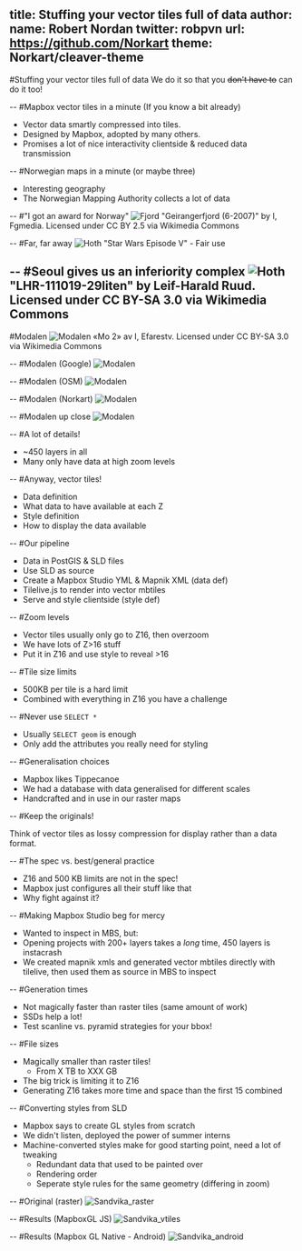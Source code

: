 title: Stuffing your vector tiles full of data
author:
  name: Robert Nordan
  twitter: robpvn
  url: https://github.com/Norkart
theme: Norkart/cleaver-theme
--
#Stuffing your vector tiles full of data
We do it so that you <s>don't have to</s> can do it too!

--
#Mapbox vector tiles in a minute (If you know a bit already)
 - Vector data smartly compressed into tiles.
 - Designed by Mapbox, adopted by many others.
 - Promises a lot of nice interactivity clientside & reduced data transmission

-- 
#Norwegian maps in a minute (or maybe three)
 - Interesting geography
 - The Norwegian Mapping Authority collects a lot of data
  
--
#"I got an award for Norway"
![Fjord](Geirangerfjord.jpg)
"Geirangerfjord (6-2007)" by I, Fgmedia. Licensed under CC BY 2.5 via Wikimedia Commons

--
#Far, far away
![Hoth](hoth_luke.jpeg)
"Star Wars Episode V" - Fair use

--
#Seoul gives us an inferiority complex
![Hoth](oslo_skyline.jpg)
"LHR-111019-29liten" by Leif-Harald Ruud. Licensed under CC BY-SA 3.0 via Wikimedia Commons
--
#Modalen
![Modalen](Modalen_live.jpg)
«Mo 2» av I, Efarestv. Licensed under CC BY-SA 3.0 via Wikimedia Commons

--
#Modalen (Google)
![Modalen](Modalen_Google.PNG)

--
#Modalen (OSM)
![Modalen](Modalen_OSM.PNG)

--
#Modalen (Norkart)
![Modalen](Modalen_WEBATLAS.PNG)

--
#Modalen up close
![Modalen](Modalen_centre.PNG)

--
#A lot of details!

 - ~450 layers in all
 - Many only have data at high zoom levels

--
#Anyway, vector tiles!

 - Data definition 
  - What data to have available at each Z 
 - Style definition
  - How to display the data available

--
#Our pipeline

 - Data in PostGIS & SLD files
 - Use SLD as source
 - Create a Mapbox Studio YML & Mapnik XML (data def)
 - Tilelive.js to render into vector mbtiles
 - Serve and style clientside (style def)
 
--
#Zoom levels

 - Vector tiles usually only go to Z16, then overzoom
 - We have lots of Z>16 stuff
 - Put it in Z16 and use style to reveal >16
 
--
#Tile size limits

 - 500KB per tile is a hard limit
 - Combined with everything in Z16 you have a challenge

--
#Never use `SELECT *`

 - Usually `SELECT geom` is enough
 - Only add the attributes you really need for styling

--
#Generalisation choices

 - Mapbox likes Tippecanoe
 - We had a database with data generalised for different scales
  - Handcrafted and in use in our raster maps

--
#Keep the originals!

Think of vector tiles as lossy compression for display rather than a data format.

--
#The spec vs. best/general practice

 - Z16 and 500 KB limits are not in the spec!
 - Mapbox just configures all their stuff like that
 - Why fight against it?

--
#Making Mapbox Studio beg for mercy

 - Wanted to inspect in MBS, but:
 - Opening projects with 200+ layers takes a _long_ time, 450 layers is instacrash
 - We created mapnik xmls and generated vector mbtiles directly with tilelive, then used them as source in MBS to inspect

--
#Generation times

 - Not magically faster than raster tiles (same amount of work)
 - SSDs help a lot!
 - Test scanline vs. pyramid strategies for your bbox!

--
#File sizes
 - Magically smaller than raster tiles!
   - From X TB to XXX GB
 - The big trick is limiting it to Z16
  - Generating Z16 takes more time and space than the first 15 combined

--
#Converting styles from SLD
 - Mapbox says to create GL styles from scratch
 - We didn't listen, deployed the power of summer interns
 - Machine-converted styles make for good starting point, need a lot of tweaking
   - Redundant data that used to be painted over
   - Rendering order
   - Seperate style rules for the same geometry (differing in zoom)

--
#Original (raster)
 ![Sandvika_raster](sandvika_raster.PNG)

--
#Results (MapboxGL JS)
 ![Sandvika_vtiles](sandvika_vtiles.PNG)
 
--
#Results (Mapbox GL Native - Android)
 ![Sandvika_android](sandvika_android.png)


